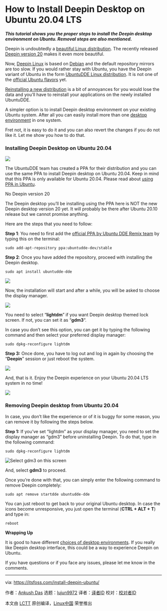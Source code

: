 [#]: collector: (lujun9972)
[#]: translator: ( )
[#]: reviewer: ( )
[#]: publisher: ( )
[#]: url: ( )
[#]: subject: (How to Install Deepin Desktop on Ubuntu 20.04 LTS)
[#]: via: (https://itsfoss.com/install-deepin-ubuntu/)
[#]: author: (Ankush Das https://itsfoss.com/author/ankush/)

How to Install Deepin Desktop on Ubuntu 20.04 LTS
======

_**This tutorial shows you the proper steps to install the Deepin desktop environment on Ubuntu. Removal steps are also mentioned.**_

Deepin is undoubtedly a [beautiful Linux distribution][1]. The recently released [Deepin version 20][2] makes it even more beautiful.

Now, [Deepin Linux][3] is based on [Debian][4] and the default repository mirrors are too slow. If you would rather stay with Ubuntu, you have the Deepin variant of Ubuntu in the form [UbuntuDDE Linux distribution][5]. It is not one of the [official Ubuntu flavors][6] yet.

[Reinstalling a new distribution][7] is a bit of annoyances for you would lose the data and you’ll have to reinstall your applications on the newly installed UbuntuDDE.

A simpler option is to install Deepin desktop environment on your existing Ubuntu system. After all you can easily install more than one [desktop environment][8] in one system.

Fret not, it is easy to do it and you can also revert the changes if you do not like it. Let me show you how to do that.

### Installing Deepin Desktop on Ubuntu 20.04

![][9]

The UbuntuDDE team has created a PPA for their distribution and you can use the same PPA to install Deepin desktop on Ubuntu 20.04. Keep in mind that this PPA is only available for Ubuntu 20.04. Please read about [using PPA in Ubuntu][10].

No Deepin version 20

The Deepin desktop you’ll be installing using the PPA here is NOT the new Deepin desktop version 20 yet. It will probably be there after Ubuntu 20.10 release but we cannot promise anything.

Here are the steps that you need to follow:

**Step 1**: You need to first add the [official PPA by Ubuntu DDE Remix team][11] by typing this on the terminal:

```
sudo add-apt-repository ppa:ubuntudde-dev/stable
```

**Step 2**: Once you have added the repository, proceed with installing the Deepin desktop.

```
sudo apt install ubuntudde-dde
```

![][12]

Now, the installation will start and after a while, you will be asked to choose the display manager.

![][13]

You need to select “**lightdm**” if you want Deepin desktop themed lock screen. If not, you can set it as “**gdm3**“.

In case you don’t see this option, you can get it by typing the following command and then select your preferred display manager:

```
sudo dpkg-reconfigure lightdm
```

**Step 3:** Once done, you have to log out and log in again by choosing the “**Deepin**” session or just reboot the system.

![][14]

And, that is it. Enjoy the Deepin experience on your Ubuntu 20.04 LTS system in no time!

![][15]

### Removing Deepin desktop from Ubuntu 20.04

In case, you don’t like the experience or of it is buggy for some reason, you can remove it by following the steps below.

**Step 1:** If you’ve set “lightdm” as your display manager, you need to set the display manager as “gdm3” before uninstalling Deepin. To do that, type in the following command:

```
sudo dpkg-reconfigure lightdm
```

![Select gdm3 on this screen][13]

And, select **gdm3** to proceed.

Once you’re done with that, you can simply enter the following command to remove Deepin completely:

```
sudo apt remove startdde ubuntudde-dde
```

You can just reboot to get back to your original Ubuntu desktop. In case the icons become unresponsive, you just open the terminal (**CTRL + ALT + T**) and type in:

```
reboot
```

**Wrapping Up**

It is good to have different [choices of desktop environments][16]. If you really like Deepin desktop interface, this could be a way to experience Deepin on Ubuntu.

If you have questions or if you face any issues, please let me know in the comments.

--------------------------------------------------------------------------------

via: https://itsfoss.com/install-deepin-ubuntu/

作者：[Ankush Das][a]
选题：[lujun9972][b]
译者：[译者ID](https://github.com/译者ID)
校对：[校对者ID](https://github.com/校对者ID)

本文由 [LCTT](https://github.com/LCTT/TranslateProject) 原创编译，[Linux中国](https://linux.cn/) 荣誉推出

[a]: https://itsfoss.com/author/ankush/
[b]: https://github.com/lujun9972
[1]: https://itsfoss.com/beautiful-linux-distributions/
[2]: https://itsfoss.com/deepin-20-review/
[3]: https://www.deepin.org/en/
[4]: https://www.debian.org/
[5]: https://itsfoss.com/ubuntudde/
[6]: https://itsfoss.com/which-ubuntu-install/
[7]: https://itsfoss.com/reinstall-ubuntu/
[8]: https://itsfoss.com/what-is-desktop-environment/
[9]: https://i2.wp.com/itsfoss.com/wp-content/uploads/2020/10/ubuntu-20-with-deepin.jpg?resize=800%2C386&ssl=1
[10]: https://itsfoss.com/ppa-guide/
[11]: https://launchpad.net/~ubuntudde-dev/+archive/ubuntu/stable
[12]: https://i2.wp.com/itsfoss.com/wp-content/uploads/2020/10/deepin-desktop-install.png?resize=800%2C534&ssl=1
[13]: https://i1.wp.com/itsfoss.com/wp-content/uploads/2020/10/deepin-display-manager.jpg?resize=800%2C521&ssl=1
[14]: https://i1.wp.com/itsfoss.com/wp-content/uploads/2020/10/deepin-session-ubuntu.jpg?resize=800%2C414&ssl=1
[15]: https://i0.wp.com/itsfoss.com/wp-content/uploads/2020/10/ubuntu-20-with-deepin-1.png?resize=800%2C589&ssl=1
[16]: https://itsfoss.com/best-linux-desktop-environments/
